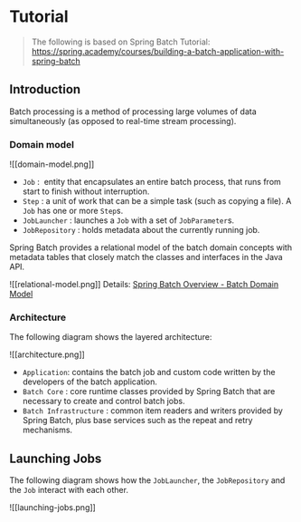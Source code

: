 # Tutorial

> The following is based on Spring Batch Tutorial: https://spring.academy/courses/building-a-batch-application-with-spring-batch


## Introduction

Batch processing is a method of processing large volumes of data simultaneously (as opposed to real-time stream processing).

### Domain model

![[domain-model.png]]

- `Job` :  entity that encapsulates an entire batch process, that runs from start to finish without interruption.
- `Step` : a unit of work that can be a simple task (such as copying a file). A `Job` has one or more `Step`s.
- `JobLauncher` :  launches a `Job` with a set of `JobParameter`s.
- `JobRepository` :  holds metadata about the currently running job.

Spring Batch provides a relational model of the batch domain concepts with metadata tables that closely match the classes and interfaces in the Java API.

![[relational-model.png]]
Details: [Spring Batch Overview - Batch Domain Model](https://spring.academy/courses/building-a-batch-application-with-spring-batch/lessons/overview#batch-domain-model)

### Architecture

The following diagram shows the layered architecture:

![[architecture.png]]

- `Application`: contains the batch job and custom code written by the developers of the batch application.
- `Batch Core` : core runtime classes provided by Spring Batch that are necessary to create and control batch jobs.
- `Batch Infrastructure` : common item readers and writers provided by Spring Batch, plus base services such as the repeat and retry mechanisms.

## Launching Jobs


The following diagram shows how the `JobLauncher`, the `JobRepository` and the `Job` interact with each other.

![[launching-jobs.png]]
